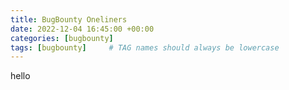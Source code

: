 ```yaml
---
title: BugBounty Oneliners
date: 2022-12-04 16:45:00 +00:00
categories: [bugbounty]
tags: [bugbounty]     # TAG names should always be lowercase
---
```


hello

